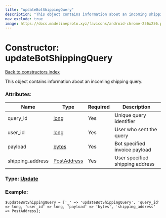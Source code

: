 ```yaml
---
title: "updateBotShippingQuery"
description: "This object contains information about an incoming shipping query."
nav_exclude: true
image: https://docs.madelineproto.xyz/favicons/android-chrome-256x256.png
---
```

# Constructor: updateBotShippingQuery  
[Back to constructors index](/API_docs/constructors/index.html)



This object contains information about an incoming shipping query.

### Attributes:

| Name     |    Type       | Required | Description |
|----------|---------------|----------|-------------|
|query\_id|[long](/API_docs/types/long.html) | Yes|Unique query identifier|
|user\_id|[long](/API_docs/types/long.html) | Yes|User who sent the query|
|payload|[bytes](/API_docs/types/bytes.html) | Yes|Bot specified invoice payload|
|shipping\_address|[PostAddress](/API_docs/types/PostAddress.html) | Yes|User specified shipping address|



### Type: [Update](/API_docs/types/Update.html)


### Example:

```
$updateBotShippingQuery = ['_' => 'updateBotShippingQuery', 'query_id' => long, 'user_id' => long, 'payload' => 'bytes', 'shipping_address' => PostAddress];
```  
